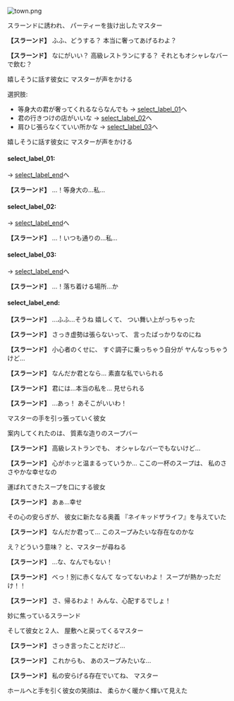 
![town.png](../images/backgrounds/town.png)

スラーンドに誘われ、
パーティーを抜け出したマスター

**【スラーンド】**
ふふ、どうする？
本当に奢ってあげるわよ？

**【スラーンド】**
なにがいい？
高級レストランにする？
それともオシャレなバーで飲む？

嬉しそうに話す彼女に
マスターが声をかける

選択肢:
- 等身大の君が奢ってくれるならなんでも → [select_label_01](#select_label_01)へ
- 君の行きつけの店がいいな → [select_label_02](#select_label_02)へ
- 肩ひじ張らなくていい所かな → [select_label_03](#select_label_03)へ

嬉しそうに話す彼女に
マスターが声をかける

#### select_label_01:
 → [select_label_end](#select_label_end)へ

**【スラーンド】**
…！等身大の…私…

#### select_label_02:
 → [select_label_end](#select_label_end)へ

**【スラーンド】**
…！いつも通りの…私…

#### select_label_03:
 → [select_label_end](#select_label_end)へ

**【スラーンド】**
…！落ち着ける場所…か

#### select_label_end:

**【スラーンド】**
…ふふ…そうね
嬉しくて、
つい舞い上がっちゃった

**【スラーンド】**
さっき虚勢は張らないって、
言ったばっかりなのにね

**【スラーンド】**
小心者のくせに、
すぐ調子に乗っちゃう自分が
ヤんなっちゃうけど…

**【スラーンド】**
なんだか君となら…
素直な私でいられる

**【スラーンド】**
君には…本当の私を…
見せられる

**【スラーンド】**
…あっ！
あそこがいいわ！

マスターの手を引っ張っていく彼女

案内してくれたのは、
質素な造りのスープバー

**【スラーンド】**
高級レストランでも、
オシャレなバーでもないけど…

**【スラーンド】**
心がホッと温まるっていうか…
ここの一杯のスープは、
私のささやかな幸せなの

運ばれてきたスープを口にする彼女

**【スラーンド】**
あぁ…幸せ

その心の安らぎが、
彼女に新たなる奥義
『ネイキッドザライフ』を与えていた

**【スラーンド】**
なんだか君って…
このスープみたいな存在なのかな

え？どういう意味？
と、マスターが尋ねる

**【スラーンド】**
…な、なんでもない！

**【スラーンド】**
べっ！別に赤くなんて
なってないわよ！
スープが熱かっただけ！！

**【スラーンド】**
さ、帰るわよ！
みんな、心配するでしょ！

妙に焦っているスラーンド

そして彼女と２人、
屋敷へと戻ってくるマスター

**【スラーンド】**
さっき言ったことだけど…

**【スラーンド】**
これからも、
あのスープみたいな…

**【スラーンド】**
私の安らげる存在でいてね、
マスター

ホールへと手を引く彼女の笑顔は、
柔らかく暖かく輝いて見えた